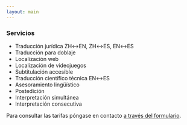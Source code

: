 ```yaml
---
layout: main
---
```


### Servicios

- Traducción jurídica ZH↔EN, ZH↔ES, EN↔ES
- Traducción para doblaje
- Localización web
- Localización de videojuegos
- Subtitulación accesible
- Traducción científico técnica EN↔ES
- Asesoramiento lingüístico
- Postedición
- Interpretación simultánea
- Interpretación consecutiva

Para consultar las tarifas póngase en contacto <a href="/contacto">a través del formulario</a>.
